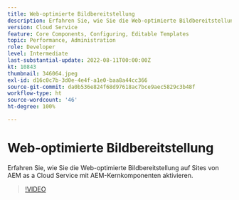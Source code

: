```yaml
---
title: Web-optimierte Bildbereitstellung
description: Erfahren Sie, wie Sie die Web-optimierte Bildbereitstellung auf Sites von AEM as a Cloud Service mit AEM-Kernkomponenten aktivieren.
version: Cloud Service
feature: Core Components, Configuring, Editable Templates
topic: Performance, Administration
role: Developer
level: Intermediate
last-substantial-update: 2022-08-11T00:00:00Z
kt: 10843
thumbnail: 346064.jpeg
exl-id: d16c0c7b-3d0e-4e4f-a1e0-baa8a44cc366
source-git-commit: da0b536e824f68d97618ac7bce9aec5829c3b48f
workflow-type: ht
source-wordcount: '46'
ht-degree: 100%

---
```


# Web-optimierte Bildbereitstellung

Erfahren Sie, wie Sie die Web-optimierte Bildbereitstellung auf Sites von AEM as a Cloud Service mit AEM-Kernkomponenten aktivieren.

>[!VIDEO](https://video.tv.adobe.com/v/346064?quality=12&learn=on)
